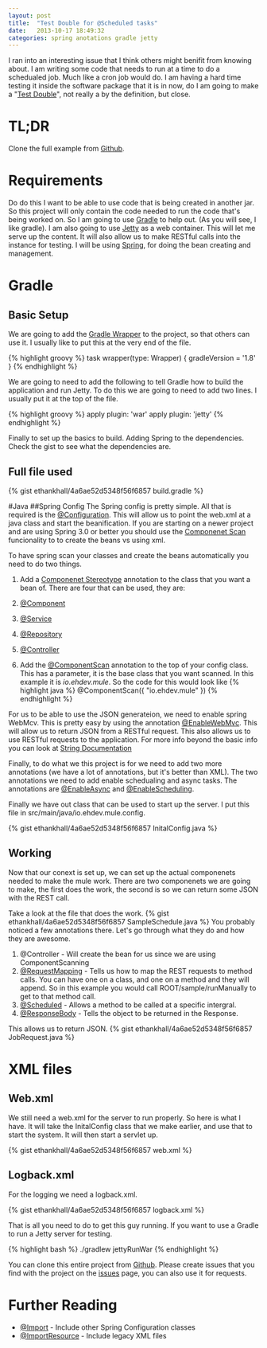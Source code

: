 ```yaml
---
layout: post
title:  "Test Double for @Scheduled tasks"
date:   2013-10-17 18:49:32
categories: spring anotations gradle jetty
---
```

I ran into an interesting issue that I think others might benifit from knowing about. I am writing some code that needs to run at a time to do a schedualed job. Much like a cron job would do. I am having a hard time testing it inside the software package that it is in now, do I am going to make a "[Test Double](http://en.wikipedia.org/wiki/Test_double)", not really a by the definition, but close.

# TL;DR 
Clone the full example from [Github](https://github.com/ethankhall/mule).

# Requirements
Do do this I want to be able to use code that is being created in another jar. So this project will only contain the code needed to run the code that's being worked on. So I am going to use [Gradle](http://www.gradle.org/) to help out. (As you will see, I like gradle). I am also going to use [Jetty](http://www.eclipse.org/jetty/) as a web container. This will let me serve up the content. It will also allow us to make RESTful calls into the instance for testing. I will be using [Spring](http://spring.io/), for doing the bean creating and management.

# Gradle
## Basic Setup
We are going to add the [Gradle Wrapper](http://www.gradle.org/docs/current/userguide/gradle_wrapper.html) to the project, so that others can use it. I usually like to put this at the very end of the file.

{% highlight groovy %}
task wrapper(type: Wrapper) {
    gradleVersion = '1.8'
}
{% endhighlight %}

We are going to need to add the following to tell Gradle how to build the application and run Jetty. To do this we are going to need to add two lines. I usually put it at the top of the file.

{% highlight groovy %}
apply plugin: 'war'
apply plugin: 'jetty'
{% endhighlight %}

Finally to set up the basics to build. Adding Spring to the dependencies. Check the gist to see what the dependencies are.

## Full file used
{% gist ethankhall/4a6ae52d5348f56f6857 build.gradle %}

#Java
##Spring Config
The Spring config is pretty simple. All that is required is the [@Configuration](http://docs.spring.io/spring/docs/3.1.x/javadoc-api/org/springframework/context/annotation/Configuration.html). This will allow us to point the web.xml at a java class and start the beanification. If you are starting on a newer project and are using Spring 3.0 or better you should use the [Componenet Scan](http://docs.spring.io/spring/docs/3.0.0.M3/reference/html/ch04s12.html) funcionality to to create the beans vs using xml.

To have spring scan your classes and create the beans automatically you need to do two things.

1.  Add a [Componenet Stereotype](http://docs.spring.io/spring/docs/3.2.x/javadoc-api/org/springframework/stereotype/Component.html) annotation to the class that you want a bean of. There are four that can be used, they are:

  1.  [@Component](http://docs.spring.io/spring/docs/3.1.x/javadoc-api/org/springframework/stereotype/Component.html)
  2.  [@Service](http://docs.spring.io/spring/docs/3.1.x/javadoc-api/org/springframework/stereotype/Service.html)
  3.  [@Repository](http://docs.spring.io/spring/docs/3.1.x/javadoc-api/org/springframework/stereotype/Repository.html)
  4.  [@Controller](http://docs.spring.io/spring/docs/3.1.x/javadoc-api/org/springframework/stereotype/Controller.html)

2.  Add the [@ComponentScan](http://docs.spring.io/spring/docs/3.1.x/javadoc-api/org/springframework/context/annotation/ComponentScan.html) annotation to the top of your config class. This has a parameter, it is the base class that you want scanned. In this example it is *io.ehdev.mule*. So the code for this would look like
{% highlight java %}
@ComponentScan({ "io.ehdev.mule" })
{% endhighlight %}

For us to be able to use the JSON generateion, we need to enable spring WebMcv. This is pretty easy by using the annotation [@EnableWebMvc](http://docs.spring.io/spring/docs/3.1.4.RELEASE/javadoc-api/org/springframework/web/servlet/config/annotation/EnableWebMvc.html). This will allow us to return JSON from a RESTful request. This also allows us to use RESTful requests to the application. For more info beyond the basic info you can look at [String Documentation](http://docs.spring.io/spring/docs/3.2.x/spring-framework-reference/html/mvc.html)

Finally, to do what we this project is for we need to add two more annotations (we have a lot of annotations, but it's better than XML). The two annotations we need to add enable schedualing and async tasks. The annotations are [@EnableAsync](http://docs.spring.io/spring/docs/3.1.4.RELEASE/javadoc-api/org/springframework/scheduling/annotation/EnableAsync.html) and [@EnableScheduling](http://docs.spring.io/spring/docs/3.1.x/javadoc-api/org/springframework/scheduling/annotation/EnableScheduling.html).

Finally we have out class that can be used to start up the server. I put this file in src/main/java/io.ehdev.mule.config.

{% gist ethankhall/4a6ae52d5348f56f6857 InitalConfig.java %}

## Working
Now that our conext is set up, we can set up the actual componenets needed to make the mule work. There are two componenets we are going to make, the first does the work, the second is so we can return some JSON with the REST call.

Take a look at the file that does the work.
{% gist ethankhall/4a6ae52d5348f56f6857 SampleSchedule.java %}
You probably noticed a few annotations there. Let's go through what they do and how they are awesome.

1.  @Controller - Will create the bean for us since we are using ComponentScanning
2.  [@RequestMapping](http://docs.spring.io/spring/docs/3.1.3.RELEASE/spring-framework-reference/htmlsingle/spring-framework-reference.html#mvc-ann-requestmapping) - Tells us how to map the REST requests to method calls. You can have one on a class, and one on a method and they will append. So in this example you would call ROOT/sample/runManually to get to that method call.
3.  [@Scheduled](http://docs.spring.io/spring/docs/3.1.0.RC1/spring-framework-reference/html/scheduling.html) - Allows a method to be called at a specific intergral.
4.  [@ResponseBody](http://docs.spring.io/spring/docs/3.1.x/javadoc-api/org/springframework/web/bind/annotation/ResponseBody.html) - Tells the object to be returned in the Response.

This allows us to return JSON.
{% gist ethankhall/4a6ae52d5348f56f6857 JobRequest.java %}

# XML files
## Web.xml
We still need a web.xml for the server to run properly. So here is what I have. It will take the InitalConfig class that we make earlier, and use that to start the system. It will then start a servlet up. 

{% gist ethankhall/4a6ae52d5348f56f6857 web.xml %}

## Logback.xml
For the logging we need a logback.xml.

{% gist ethankhall/4a6ae52d5348f56f6857 logback.xml %}

That is all you need to do to get this guy running. If you want to use a Gradle to run a Jetty server for testing.

{% highlight bash %}
./gradlew jettyRunWar
{% endhighlight %}

You can clone this entire project from [Github](https://github.com/ethankhall/mule). Please create issues that you find with the project on the [issues](https://github.com/ethankhall/mule/issues) page, you can also use it for requests.

# Further Reading

*  [@Import](http://docs.spring.io/spring/docs/3.1.x/javadoc-api/org/springframework/context/annotation/Import.html) - Include other Spring Configuration classes
*  [@ImportResource](http://docs.spring.io/spring/docs/3.1.x/javadoc-api/org/springframework/context/annotation/ImportResource.html) - Include legacy XML files
